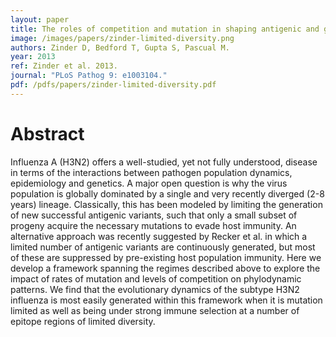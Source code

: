 ```yaml
---
layout: paper
title: The roles of competition and mutation in shaping antigenic and genetic diversity in influenza
image: /images/papers/zinder-limited-diversity.png
authors: Zinder D, Bedford T, Gupta S, Pascual M.
year: 2013
ref: Zinder et al. 2013.
journal: "PLoS Pathog 9: e1003104."
pdf: /pdfs/papers/zinder-limited-diversity.pdf
---
```


# Abstract

Influenza A (H3N2) offers a well-studied, yet not fully understood, disease in terms of the interactions between pathogen population dynamics, epidemiology and genetics. A major open question is why the virus population is globally dominated by a single and very recently diverged (2-8 years) lineage. Classically, this has been modeled by limiting the generation of new successful antigenic variants, such that only a small subset of progeny acquire the necessary mutations to evade host immunity. An alternative approach was recently suggested by Recker et al. in which a limited number of antigenic variants are continuously generated, but most of these are suppressed by pre-existing host population immunity. Here we develop a framework spanning the regimes described above to explore the impact of rates of mutation and levels of competition on phylodynamic patterns. We find that the evolutionary dynamics of the subtype H3N2 influenza is most easily generated within this framework when it is mutation limited as well as being under strong immune selection at a number of epitope regions of limited diversity.
